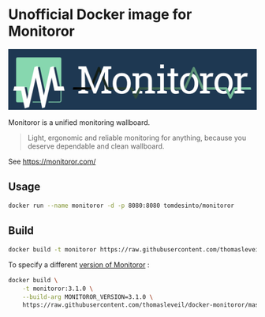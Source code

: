 Unofficial Docker image for Monitoror
=====================================

[![](./monitoror-logo.png)](https://monitoror.com)

Monitoror is a unified monitoring wallboard.

> Light, ergonomic and reliable monitoring for anything, because you deserve dependable and clean wallboard.

See https://monitoror.com/

Usage
-----

```bash
docker run --name monitoror -d -p 8080:8080 tomdesinto/monitoror
```

Build
-----

```bash
docker build -t monitoror https://raw.githubusercontent.com/thomasleveil/docker-monitoror/master/Dockerfile
```

To specify a different [version of Monitoror](https://github.com/monitoror/monitoror/releases) :

```bash
docker build \
    -t monitoror:3.1.0 \
    --build-arg MONITOROR_VERSION=3.1.0 \
    https://raw.githubusercontent.com/thomasleveil/docker-monitoror/master/Dockerfile
```
